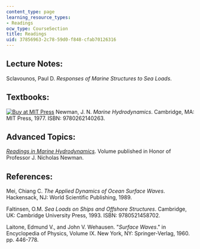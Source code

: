 ```yaml
---
content_type: page
learning_resource_types:
- Readings
ocw_type: CourseSection
title: Readings
uid: 37856963-2c78-59d0-f848-cfab70126316
---
```


Lecture Notes:
--------------

Sclavounos, Paul D. _Responses of Marine Structures to Sea Loads_.

Textbooks:
----------

[![Buy at MIT Press](https://ocwcms.mit.edu/images/mp_logo.gif)](https://mitpress.mit.edu/9780262140263) Newman, J. N. _Marine Hydrodynamics_. Cambridge, MA: MIT Press, 1977. ISBN: 9780262140263.

Advanced Topics:
----------------

[_Readings in Marine Hydrodynamics_](http://web.mit.edu/flowlab/). Volume published in Honor of Professor J. Nicholas Newman.

References:
-----------

Mei, Chiang C. _The Applied Dynamics of Ocean Surface Waves_. Hackensack, NJ: World Scientific Publishing, 1989.

Faltinsen, O.M. _Sea Loads on Ships and Offshore Structures_. Cambridge, UK: Cambridge University Press, 1993. ISBN: 9780521458702.

Laitone, Edmund V., and John V. Wehausen. "_Surface Waves_." in Encyclopedia of Physics, Volume IX. New York, NY: Springer-Verlag, 1960. pp. 446-778.